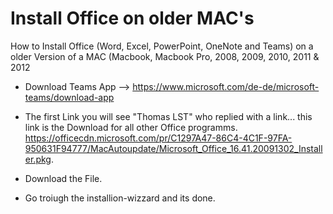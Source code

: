 # Install Office on older MAC's
How to Install Office (Word, Excel, PowerPoint, OneNote and Teams) on a older Version of a MAC (Macbook, Macbook Pro, 2008, 2009, 2010, 2011 &amp; 2012 


- Download Teams App --> https://www.microsoft.com/de-de/microsoft-teams/download-app

- The first Link you will see "Thomas LST" who replied with a link... this link is the Download for all other Office programms.
     https://officecdn.microsoft.com/pr/C1297A47-86C4-4C1F-97FA-950631F94777/MacAutoupdate/Microsoft_Office_16.41.20091302_Installer.pkg.
     
- Download the File.

- Go troiugh the installion-wizzard and its done. 
    
